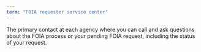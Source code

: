```yaml
---
term: "FOIA requester service center"
---
```


The primary contact at each agency where you can call and ask questions about the FOIA process or your pending FOIA request, including the status of your request.

